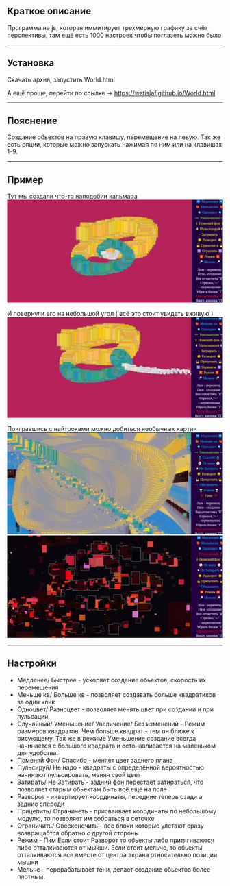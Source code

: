 ## Краткое описание

Программа на  js, которая иммитирует трехмерную графику за счёт перспективы, там ещё есть 1000 настроек чтобы поглазеть можно было

_____

## Установка

Скачать архив, запустить World.html

А ещё проще, перейти по ссылке -> https://watislaf.github.io/World.html

_______

## Пояснение

Создание обьектов на правую клавишу, перемещение на левую. Так же есть опции, которые можно запускать нажимая по ним или на клавишах 1-9. 

____

## Пример 

Тут мы создали что-то наподобии кальмара
![alt text](file_1.png)

И повернули его на небольшой угол ( всё это стоит увидеть вживую )
![alt text](file_2.png)

Поигравшись с найтроками можно добиться необычных картин 
![alt text](file_3.png)
![alt text](file_4.png)

____

## Настройки

* Медленее/ Быстрее - ускоряет создание обьектов, скорость их перемещения
* Меньше кв/ Больше кв - позволяет создавать больше квадратиков за один клик
* Одноцвет/ Разноцвет - позволяет менять цвет при создании и при пульсации
* Случайный/ Уменьшение/ Увеличение/ Без изменений - Режим размеров квадратов. Чем больше квадрат - тем он ближе к рисующему. Так же в режиме Уменьшение создание всегда начинается с большого квадрата и остонавливается на маленьком для удобства.
* Поменяй Фон/ Спасибо - меняет цвет заднего плана
* Пульсируй/ Не надо - квадраты с определённой вероятностью начинают пульсировать, меняя свой цвет
* Затирать/ Не Затирать - задний фон перестаёт затираться, что позволяет старым обьектам быть всё ещё на поле
* Разворот - инвертирует координаты, передние теперь сзади а задние спереди
* Прицепить/ Ограничеть - присваивает координаты по небольшому модулю, то позволяет им собраться в сеточке
* Ограничить/ Обесконечить - все блоки которые улетают сразу возвращабтся обратно с другой стороны
* Режим - Пкм Если стоит Разворот то обьекты либо притягиваются либо отталкиваются от мыкши. Если стоит мельче, то обьекты отталкиваются все вместе от центра экрана относительно позиции мышки
* Мельче - перерабатывает тени, делает создание обьектов более плотным.
